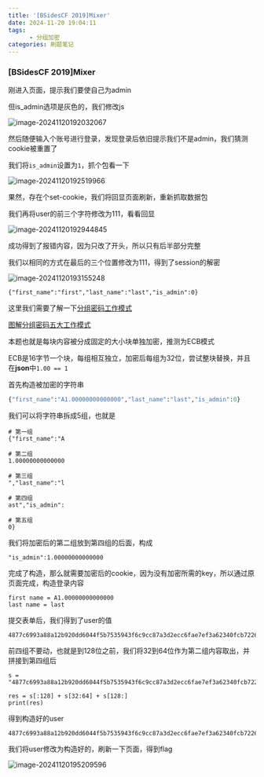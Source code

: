 ```yaml
---
title: '[BSidesCF 2019]Mixer'
date: 2024-11-20 19:04:11
tags: 
      - 分组加密
categories: 刷题笔记
---
```


### [BSidesCF 2019]Mixer

刚进入页面，提示我们要使自己为admin

但is_admin选项是灰色的，我们修改js

![image-20241120192032067](https://insey.oss-cn-shenzhen.aliyuncs.com/kin/202411201920119.png)

然后随便输入个账号进行登录，发现登录后依旧提示我们不是admin，我们猜测cookie被重置了

我们将`is_admin`设置为`1`，抓个包看一下

![image-20241120192519966](https://insey.oss-cn-shenzhen.aliyuncs.com/kin/202411201925049.png)

果然，存在个set-cookie，我们将回显页面刷新，重新抓取数据包

我们再将user的前三个字符修改为111，看看回显

![image-20241120192944845](https://insey.oss-cn-shenzhen.aliyuncs.com/kin/202411201929973.png)

成功得到了报错内容，因为只改了开头，所以只有后半部分完整

我们以相同的方式在最后的三个位置修改为111，得到了session的解密

![image-20241120193155248](https://insey.oss-cn-shenzhen.aliyuncs.com/kin/202411201931306.png)

```
{"first_name":"first","last_name":"last","is_admin":0}

```

这里我们需要了解一下[分组密码工作模式](https://zh.wikipedia.org/wiki/分组密码工作模式)

[图解分组密码五大工作模式](https://blog.csdn.net/shaosunrise/article/details/80035297)

本题也就是每块内容被分成固定的大小块单独加密，推测为ECB模式

ECB是16字节一个块，每组相互独立，加密后每组为32位，尝试整块替换，并且在**json**中`1.00 == 1`

首先构造被加密的字符串

```python
{"first_name":"A1.00000000000000","last_name":"last","is_admin":0}
```

我们可以将字符串拆成5组，也就是

```
# 第一组
{"first_name":"A

# 第二组
1.00000000000000

# 第三组
","last_name":"l

# 第四组
ast","is_admin":

# 第五组
0}

```

我们将加密后的第二组放到第四组的后面，构成

```
"is_admin":1.00000000000000
```

完成了构造，那么就需要加密后的cookie，因为没有加密所需的key，所以通过原页面完成，构造登录内容

```
first name = A1.00000000000000
last name = last

```

提交表单后，我们得到了user的值

```
4877c6993a88a12b920dd6044f5b7535943f6c9cc87a3d2ecc6fae7ef3a62340fcb7226588a4001f7d7ce2b8ebc3b5078679c68a27c7de7ee67515bb01ab6e610395f3b0776d474b5a5f6ad104768390
```

前四组不要动，也就是到128位之前，我们将32到64位作为第二组内容取出，并拼接到第四组后

```
s = "4877c6993a88a12b920dd6044f5b7535943f6c9cc87a3d2ecc6fae7ef3a62340fcb7226588a4001f7d7ce2b8ebc3b5078679c68a27c7de7ee67515bb01ab6e610395f3b0776d474b5a5f6ad104768390"

res = s[:128] + s[32:64] + s[128:]
print(res)

```

得到构造好的user

```
4877c6993a88a12b920dd6044f5b7535943f6c9cc87a3d2ecc6fae7ef3a62340fcb7226588a4001f7d7ce2b8ebc3b5078679c68a27c7de7ee67515bb01ab6e61943f6c9cc87a3d2ecc6fae7ef3a623400395f3b0776d474b5a5f6ad104768390
```

我们将user修改为构造好的，刷新一下页面，得到flag

![image-20241120195209596](https://insey.oss-cn-shenzhen.aliyuncs.com/kin/202411201952642.png)

